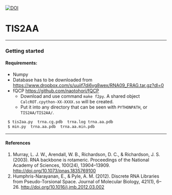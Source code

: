 [![DOI](https://zenodo.org/badge/85434321.svg)](https://zenodo.org/badge/latestdoi/85434321)

# TIS2AA
----

### Getting started

#### Requirements:
 * Numpy
 * Database has to be downloaded from https://www.dropbox.com/s/uuiif7di6vg8wex/RNA09_FRAG.tar.gz?dl=0
 * fQCP https://github.com/naotohori/fQCP 
   * Download and use command `make f2py`. A shared object `CalcROT.cpython-XX-XXXX.so` will be created.
   * Put it into any directory that can be seen with `PYTHONPATH`, or `TIS2AA/TIS2AA/`.

````bash
 $ tis2aa.py  trna.cg.pdb  trna.log trna.aa.pdb
 $ min.py  trna.aa.pdb  trna.aa.min.pdb
````
----
#### References
 1. Murray, L. J. W., Arendall, W. B., Richardson, D. C., & Richardson, J. S. (2003). RNA backbone is rotameric. Proceedings of the National Academy of Sciences, 100(24), 13904–13909. http://doi.org/10.1073/pnas.1835769100
 2. Humphris-Narayanan, E., & Pyle, A. M. (2012). Discrete RNA Libraries from Pseudo-Torsional Space. Journal of Molecular Biology, 421(1), 6–26. http://doi.org/10.1016/j.jmb.2012.03.002
